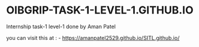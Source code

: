 # OIBGRIP-TASK-1-LEVEL-1.GITHUB.IO

Internship task-1 level-1 done by Aman Patel 

you can visit this at : - https://amanpatel2529.github.io/SITL.github.io/
